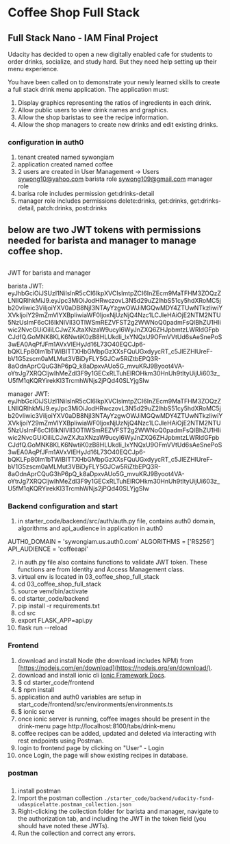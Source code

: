 # Coffee Shop Full Stack

## Full Stack Nano - IAM Final Project

Udacity has decided to open a new digitally enabled cafe for students to order drinks, socialize, and study hard. But they need help setting up their menu experience.

You have been called on to demonstrate your newly learned skills to create a full stack drink menu application. The application must:

1. Display graphics representing the ratios of ingredients in each drink.
2. Allow public users to view drink names and graphics.
3. Allow the shop baristas to see the recipe information.
4. Allow the shop managers to create new drinks and edit existing drinks.


### configuration in auth0

1. tenant created named sywongiam
2. application created named coffee 
3. 2 users are created in User Management -> Users
   sywong10@yahoo.com    barista role
   sywong109@gmail.com   manager role
4. barisa role includes permission get:drinks-detail
5. manager role includes permissions delete:drinks, get:drinks, get:drinks-detail, patch:drinks, post:drinks

##  below are two JWT tokens with permissions needed for barista and manager to manage coffee shop.
##

JWT for barista and manager

barista JWT:
eyJhbGciOiJSUzI1NiIsInR5cCI6IkpXVCIsImtpZCI6InZEcm9MaTFHM3ZOQzZLNllQRlhkMiJ9.eyJpc3MiOiJodHRwczovL3N5d29uZ2lhbS51cy5hdXRoMC5jb20vIiwic3ViIjoiYXV0aDB8NjI3NTAyYzgwOWJiMGQwMDY4ZTUwNTkzIiwiYXVkIjoiY29mZmVlYXBpIiwiaWF0IjoxNjUzNjQ4Nzc1LCJleHAiOjE2NTM2NTU5NzUsImF6cCI6IkNIVll3OTlWSmREZVFST2g2WWNoQ0padmFsQlBhZU1HIiwic2NvcGUiOiIiLCJwZXJtaXNzaW9ucyI6WyJnZXQ6ZHJpbmtzLWRldGFpbCJdfQ.GoMNK8KLK6NwtiK0zB8HLUkdli_lxYNQxU9OFmVVtUd6sAeSnePoS3wEA0AqPfJFm1AVxVIEHyJd16L73O40EQCJp6-bQKLFp80Im1bTWIBITTXHbGMbpGzXXsFQuUGxdyycRT_c5JIEZHlUreF-bV1G5zscm0aMLMut3VBiDyFLY5GJCw5RiZtbEPQ3R-8aOdnAprCQuG3hP6pQ_k8aDpxvAUo5G_mvuKRJ9Byoot4VA-oYtrJg7XRQCljwlhMeZdl3F9y1GECxRLTuhElROHkm30HnUh9tItyUijUi603z_U5fM1qKQRYirekKl3TrcmhWNjs2jPQd40SLYjgSIw

manager JWT:
eyJhbGciOiJSUzI1NiIsInR5cCI6IkpXVCIsImtpZCI6InZEcm9MaTFHM3ZOQzZLNllQRlhkMiJ9.eyJpc3MiOiJodHRwczovL3N5d29uZ2lhbS51cy5hdXRoMC5jb20vIiwic3ViIjoiYXV0aDB8NjI3NTAyYzgwOWJiMGQwMDY4ZTUwNTkzIiwiYXVkIjoiY29mZmVlYXBpIiwiaWF0IjoxNjUzNjQ4Nzc1LCJleHAiOjE2NTM2NTU5NzUsImF6cCI6IkNIVll3OTlWSmREZVFST2g2WWNoQ0padmFsQlBhZU1HIiwic2NvcGUiOiIiLCJwZXJtaXNzaW9ucyI6WyJnZXQ6ZHJpbmtzLWRldGFpbCJdfQ.GoMNK8KLK6NwtiK0zB8HLUkdli_lxYNQxU9OFmVVtUd6sAeSnePoS3wEA0AqPfJFm1AVxVIEHyJd16L73O40EQCJp6-bQKLFp80Im1bTWIBITTXHbGMbpGzXXsFQuUGxdyycRT_c5JIEZHlUreF-bV1G5zscm0aMLMut3VBiDyFLY5GJCw5RiZtbEPQ3R-8aOdnAprCQuG3hP6pQ_k8aDpxvAUo5G_mvuKRJ9Byoot4VA-oYtrJg7XRQCljwlhMeZdl3F9y1GECxRLTuhElROHkm30HnUh9tItyUijUi603z_U5fM1qKQRYirekKl3TrcmhWNjs2jPQd40SLYjgSIw


### Backend configuration and start

1. in starter_code/backend/src/auth/auth.py file, contains auth0 domain, algorithms and api_audience in application in auth0 

AUTH0_DOMAIN = 'sywongiam.us.auth0.com'
ALGORITHMS = ['RS256']
API_AUDIENCE = 'coffeeapi'

2. in auth.py file also contains functions to validate JWT token.  These functions are from Identity and Access Management class. 
3. virtual env is located in 03_coffee_shop_full_stack
4. cd 03_coffee_shop_full_stack
5. source venv/bin/activate
6. cd starter_code/backend
7. pip install -r requirements.txt
8. cd src
9. export FLASK_APP=api.py
10. flask run --reload


### Frontend
1. download and install Node (the download includes NPM) from [https://nodejs.com/en/download](https://nodejs.org/en/download/).
2. download and install ionic cli [Ionic Framework Docs](https://ionicframework.com/docs/installation/cli).
3. $ cd starter_code/frontend
4. $ npm install
5. application and auth0 variables are setup in start_code/frontend/src/environments/environments.ts  
6. $ ionic serve 
7. once ionic server is running, coffee images should be present in the drink-menu page
    http://localhost:8100/tabs/drink-menu
8. coffee recipes can be added, updated and deleted via interacting with rest endpoints using Postman.
9. login to frontend page by clicking on "User" - Login
10. once Login, the page will show existing recipes in database.


###  postman
###
1. install postman
2. Import the postman collection `./starter_code/backend/udacity-fsnd-udaspicelatte.postman_collection.json`
3. Right-clicking the collection folder for barista and manager, navigate to the authorization tab, and including the JWT in the token field (you should have noted these JWTs). 
4. Run the collection and correct any errors.

